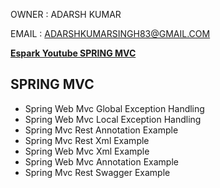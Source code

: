 OWNER : ADARSH KUMAR 

EMAIL : ADARSHKUMARSINGH83@GMAIL.COM


**[Espark Youtube SPRING MVC ](https://www.youtube.com/playlist?list=PLBH_SvM38ibEHZDk_cMT_Fwf28JIkirfX)**

SPRING MVC   
---------------------------------------------
- Spring Web Mvc Global Exception Handling
- Spring Web Mvc Local Exception Handling
- Spring Mvc Rest Annotation Example
- Spring Mvc Rest Xml Example
- Spring Web Mvc Xml Example
- Spring Web Mvc Annotation Example
- Spring Mvc Rest Swagger Example